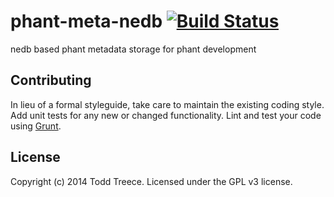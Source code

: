 # phant-meta-nedb [![Build Status](https://secure.travis-ci.org/sparkfun/phant-meta-nedb.png?branch=master)](http://travis-ci.org/sparkfun/phant-meta-nedb)

nedb based phant metadata storage for phant development

## Contributing
In lieu of a formal styleguide, take care to maintain the existing coding style. Add unit tests for any new or changed functionality. Lint and test your code using [Grunt](http://gruntjs.com/).

## License
Copyright (c) 2014 Todd Treece. Licensed under the GPL v3 license.
